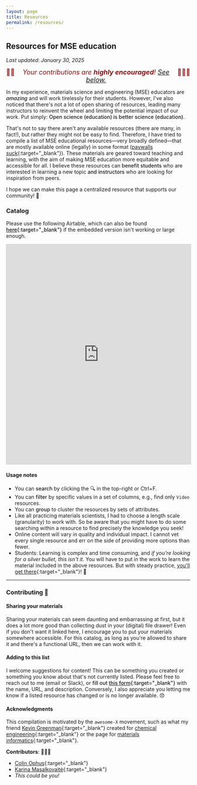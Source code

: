 ```yaml
---
layout: page
title: Resources
permalink: /resources/
---
```


## Resources for MSE education

_Last updated: January 30, 2025_

<span style="color:#8C1515;font-size:18px;text-align:center;display:flex;justify-content:center">🙏🏼 <em>Your contributions are <strong>highly encouraged</strong>! [See below.](#contributing-)</em> 🙇🏼‍♂️</span>


In my experience, materials science and engineering (MSE) educators are <span style="font-weight:500">_amazing_</span> and will work tirelessly for their students.
However, I've also noticed that there's not a lot of open sharing of resources, leading many instructors to reinvent the wheel and limiting the potential impact of our work.
Put simply: <span style="font-weight:500">Open science (education) is better science (education)</span>.

That's not to say there aren't any available resources (there are many, in fact!), but rather they might not be easy to find.
Therefore, I have tried to compile a list of MSE educational resources—very broadly defined—that are mostly available online (legally) in some format ([paywalls suck](https://en.wikipedia.org/wiki/Shadow_library){:target="_blank"}). 
These materials are geared toward teaching and learning, with the aim of making MSE education more equitable and accessible for all.
I believe these resources can <span style="font-weight:500">benefit students</span> who are interested in learning a new topic <span style="font-weight:500">and instructors</span> who are looking for inspiration from peers.

I hope we can make this page a centralized resource that supports our community! 💙

### Catalog

Please use the following Airtable, which can also be found <span style="font-weight:500">[here](https://airtable.com/appGOSeBV95X7tQGX/shrZBmjJuSp005JBT){:target="_blank"}</span> if the embedded version isn't working or large enough.

<iframe class="airtable-embed" src="https://airtable.com/embed/appGOSeBV95X7tQGX/shrZBmjJuSp005JBT?viewControls=on" frameborder="0" onmousewheel="" width="100%" height="600" style="background: transparent; border: 1px solid #ccc;"></iframe>

<br>

#### Usage notes

- You can <span style="font-weight:500">search</span> by clicking the 🔍 in the top-right or Ctrl+F.
- You can <span style="font-weight:500">filter</span> by specific values in a set of columns, e.g., find only `Video` resources.
- You can <span style="font-weight:500">group</span> to cluster the resources by sets of attributes.
- Like all practicing materials scientists, I had to choose a length scale (granularity) to work with.
So be aware that you might have to do some searching within a resource to find precisely the knowledge you seek!
- Online content will vary in quality and individual impact. 
I cannot vet every single resource and err on the side of providing more options than fewer.
- Students: Learning is complex and time consuming, and _if you're looking for a silver bullet, this isn't it_.
You will have to put in the work to learn the material included in the above resources.
But with steady practice, [you'll get there](https://www.goodreads.com/quotes/252665-practice-is-funny-that-way-for-days-and-days-you){:target="_blank"}! 🙂


---------------------------------


### Contributing 💚

#### Sharing your materials

Sharing your materials can seem daunting and embarrassing at first, but it does a lot more good than collecting dust in your (digital) file drawer! 
Even if you don't want it linked here, I encourage you to put your materials somewhere accessible.
For this catalog, as long as you're allowed to share it and there's a functional URL, then we can work with it.


#### Adding to this list

I welcome suggestions for content! 
This can be something you created or something you know about that's not currently listed.
Please feel free to reach out to me (email or Slack), or <span style="font-weight:500">fill out [this form](https://forms.gle/aiPLKDJpSG27XdPG9){:target="_blank"}</span> with the name, URL, and description.
Conversely, I also appreciate you letting me know if a listed resource has changed or is no longer available. 😞


#### Acknowledgments

This compilation is motivated by the `awesome-X` movement, such as what my friend [Kevin Greenman](https://catholic.tech/academics/faculty/kevin-greenman){:target="_blank"} created for [chemical engineering](https://github.com/kevingreenman/awesome-chemical-engineering-education){:target="_blank"} or the page for [materials informatics](https://github.com/tilde-lab/awesome-materials-informatics){:target="_blank"}.

**Contributors**: 🙇🏼‍♂️
- [Colin Ophus](https://mse.stanford.edu/people/colin-ophus){:target="_blank"}
- [Karina Masalkovaitė](https://www.linkedin.com/in/karina-masalkovaite/){:target="_blank"}
- _This could be you!_

